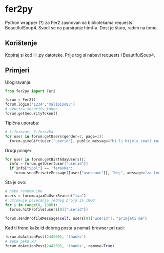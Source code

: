 # fer2py

Python wrapper (?) za Fer2 zasnovan na bibliotekama requests i BeautifulSoup4. Svodi se na parsiranje html-a. Dost je šturo, radim na tome.

## Korištenje

Kopiraj si kod ili .py datoteke. Prije tog si nabavi requests i BeautifulSoup4.

## Primjeri

Ulogiravanje:
``` python
from fer2py import Fer2

forum = Fer2()
forum.logIn('1234','malipiso93')
# ažurira security token
forum.getSecurityToken() 
```

Tipična uporaba:
``` python
# 1:ferovac, 2:ferovka
for user in forum.getUsers(gender=2, page=1): 
  forum.giveGift(user["userid"], public_message="bi li htjela imati ružnog dečka", gift=238)
```

Drugi primjer:
``` python
for user in forum.getBirthdayUsers():
  info = forum.getUser(user["userid"])
  if info["Spol"] == 'ferovka':
    forum.sendPrivateMessage([user["username"]], "Hej", message="za tvoj rođendan te vodim na kavu")
```

Šta je ovo:
``` python
# neko random ime
users = forum.ajaxDoUserSearch("iva")
# uzrokuje povećanje jednog broja za 1000
for i in range(0, 1000):
  forum.hitProfile(users[0]["userid"])
  
forum.sendProfileMessage(self, users[0]["userid"], "primjeti me")
```

Kad ti frend kaže id dobrog posta a nemaš browser pri ruci:
``` python
forum.doActionPost(2442691, 'thanks')
# zeka peka xD
forum.doActionPost(2442691, 'thanks', remove=True)
```


